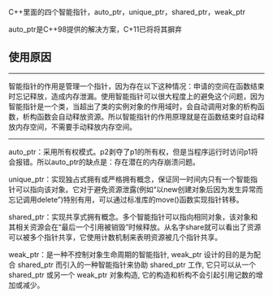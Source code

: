 C++里面的四个智能指针，auto_ptr，unique_ptr，shared_ptr，weak_ptr

auto_ptr是C++98提供的解决方案，C+11已将将其摒弃

## 使用原因
---

智能指针的作用是管理一个指针，因为存在以下这种情况：申请的空间在函数结束时忘记释放，造成内存泄漏。使用智能指针可以很大程度上的避免这个问题，因为智能指针是一个类，当超出了类的实例对象的作用域时，会自动调用对象的析构函数，析构函数会自动释放资源。所以智能指针的作用原理就是在函数结束时自动释放内存空间，不需要手动释放内存空间。

---

auto_ptr：采用所有权模式。p2剥夺了p1的所有权，但是当程序运行时访问p1将会报错。所以auto_ptr的缺点是：存在潜在的内存崩溃问题。

unique_ptr：实现独占式拥有或严格拥有概念，保证同一时间内只有一个智能指针可以指向该对象。它对于避免资源泄露(例如“以new创建对象后因为发生异常而忘记调用delete”)特别有用，可以通过标准库的move()函数实现指针转移。

shared_ptr：实现共享式拥有概念。多个智能指针可以指向相同对象，该对象和其相关资源会在“最后一个引用被销毁”时候释放。从名字share就可以看出了资源可以被多个指针共享，它使用计数机制来表明资源被几个指针共享。

weak_ptr：是一种不控制对象生命周期的智能指针, weak_ptr 设计的目的是为配合 shared_ptr 而引入的一种智能指针来协助 shared_ptr 工作, 它只可以从一个 shared_ptr 或另一个 weak_ptr 对象构造, 它的构造和析构不会引起引用记数的增加或减少。